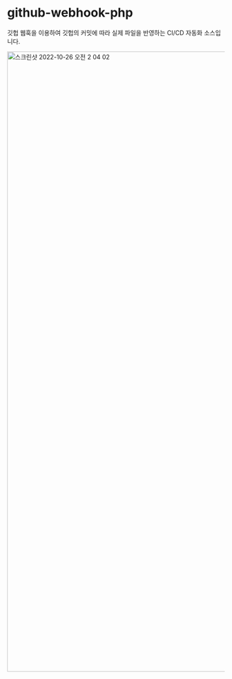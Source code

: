 # github-webhook-php
깃헙 웹훅을 이용하여 깃헙의 커밋에 따라 실제 파일을 반영하는 CI/CD 자동화 소스입니다.

<img width="1435" alt="스크린샷 2022-10-26 오전 2 04 02" src="https://user-images.githubusercontent.com/101985768/197838089-77055441-a948-4fc9-8652-414079121dc1.png">
